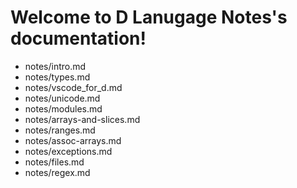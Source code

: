 Welcome to D Lanugage Notes's documentation!
============================================

* notes/intro.md
* notes/types.md
* notes/vscode\_for\_d.md
* notes/unicode.md
* notes/modules.md
* notes/arrays-and-slices.md
* notes/ranges.md
* notes/assoc-arrays.md
* notes/exceptions.md
* notes/files.md
* notes/regex.md
